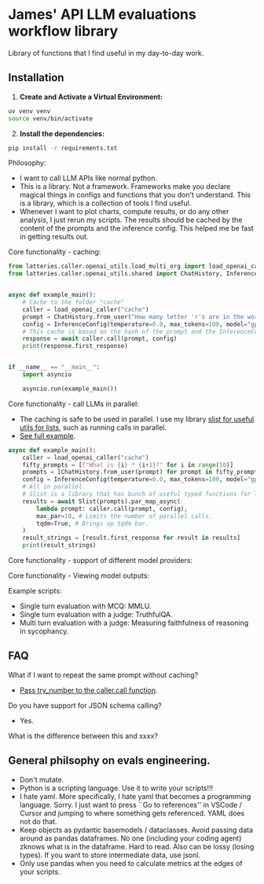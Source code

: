 # James' API LLM evaluations workflow library
Library of functions that I find useful in my day-to-day work.

## Installation

1. **Create and Activate a Virtual Environment:**
  ```bash
  uv venv venv
  source venv/bin/activate
  ```

2. **Install the dependencies:**
  ```bash
  pip install -r requirements.txt
  ```


Philosophy:
- I want to call LLM APIs like normal python.
- This is a library. Not a framework. Frameworks make you declare magical things in configs and functions that you don't understand. This is a library, which is a collection of tools I find useful.
- Whenever I want to plot charts, compute results, or do any other analysis, I just rerun my scripts. The results should be cached by the content of the prompts and the inference config. This helped me be fast in getting results out.

Core functionality - caching:
```python
from latteries.caller.openai_utils.load_multi_org import load_openai_caller
from latteries.caller.openai_utils.shared import ChatHistory, InferenceConfig


async def example_main():
    # Cache to the folder "cache"
    caller = load_openai_caller("cache")
    prompt = ChatHistory.from_user("How many letter 'r's are in the word 'strawberry?")
    config = InferenceConfig(temperature=0.0, max_tokens=100, model="gpt-4o")
    # This cache is based on the hash of the prompt and the InferenceConfig.
    response = await caller.call(prompt, config)
    print(response.first_response)


if __name__ == "__main__":
    import asyncio

    asyncio.run(example_main())
```

Core functionality - call LLMs in parallel:
- The caching is safe to be used in parallel. I use my library [slist for useful utils for lists](https://github.com/thejaminator/slist), such as running calls in parallel.
- [See full example](example_scripts/example_parallel.py).
```python
async def example_main():
    caller = load_openai_caller("cache")
    fifty_prompts = [f"What is {i} * {i+1}?" for i in range(50)]
    prompts = [ChatHistory.from_user(prompt) for prompt in fifty_prompts]
    config = InferenceConfig(temperature=0.0, max_tokens=100, model="gpt-4o")
    # All in parallel
    # Slist is a library that has bunch of useful typed functions for lists.
    results = await Slist(prompts).par_map_async(
        lambda prompt: caller.call(prompt, config),
        max_par=10, # Limits the number of parallel calls.
        tqdm=True, # Brings up tqdm bar.
    )
    result_strings = [result.first_response for result in results]
    print(result_strings)
```

Core functionality - support of different model providers:


Core functionality - Viewing model outputs:


Example scripts:
- Single turn evaluation with MCQ: MMLU.
- Single turn evaluation with a judge: TruthfulQA.
- Multi turn evaluation with a judge: Measuring faithfulness of reasoning in sycophancy.






## FAQ

What if I want to repeat the same prompt without caching?
- [Pass try_number to the caller.call function](example_scripts/example_parallel.py).

Do you have support for JSON schema calling?
- Yes.

What is the difference between this and xxxx?


## General philsophy on evals engineering.
- Don't mutate.
- Python is a scripting language. Use it to write your scripts!!!
- I hate yaml. More specifically, I hate yaml that becomes a programming language. Sorry. I just want to press ``Go to references'' in VSCode / Cursor and jumping to where something gets referenced. YAML does not do that.
- Keep objects as pydantic basemodels / dataclasses. Avoid passing data around as pandas dataframes. No one (including your coding agent)  zknows what is in the dataframe. Hard to read. Also can be lossy (losing types). If you want to store intermediate data, use jsonl.
- Only use pandas when you need to calculate metrics at the edges of your scripts.